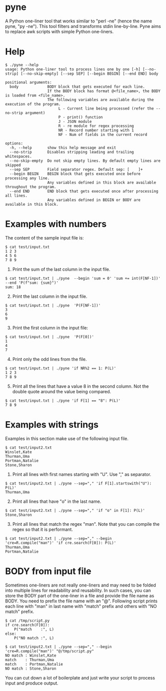 # pyne
A Python one-liner tool that works similar to "perl -ne" (hence the name pyne, "py -ne"). This tool filters and transforms stdin line-by-line. Pyne aims to replace awk scripts with simple Python one-liners.

# Help

```
$ ./pyne --help
usage: Python one-liner tool to process lines one by one [-h] [--no-strip] [--no-skip-empty] [--sep SEP] [--begin BEGIN] [--end END] body

positional arguments:
  body             BODY block that gets executed for each line.
                   If the BODY block has format @<file_name>, the BODY is loaded from <file_name>.
                   The following variables are available during the execution of the program.
                        L - Current line being processed (refer the --no-strip argument)
                        P - print() function
                        J - JSON module
                        R - re module for regex processing
                        NR - Record number starting with 1
                        NF - Num of fields in the current record

options:
  -h, --help       show this help message and exit
  --no-strip       Disables stripping leading and trailing whitespaces.
  --no-skip-empty  Do not skip empty lines. By default empty lines are skipped
  --sep SEP        Field separator regex. Default sep: [ 	]+
  --begin BEGIN    BEGIN block that gets executed once before processing any line.
                   Any variables defined in this block are available throughout the program.
  --end END        END block that gets executed once after processing all lines.
                   Any variables defined in BEGIN or BODY are available in this block.
```

# Examples with numbers

The content of the sample input file is:

```
$ cat test/input.txt
1 2 3
4 5 6
7 8 9
```

1. Print the sum of the last column in the input file. 

```
$ cat test/input.txt | ./pyne  --begin 'sum = 0' 'sum += int(F[NF-1])' --end 'P(f"sum: {sum}")'
sum: 18
```

2. Print the last column in the input file.

```
$ cat test/input.txt | ./pyne  'P(F[NF-1])'
3
6
9
```

3. Print the first column in the input file:

```
$ cat test/input.txt | ./pyne  'P(F[0])'
1
4
7
```

4. Print only the odd lines from the file.

```
$ cat test/input.txt | ./pyne 'if NR%2 == 1: P(L)'
1 2 3
7 8 9
```

5. Print all the lines that have a value 8 in the second column. Not the double quote around the
   value being compared.

```
$ cat test/input.txt | ./pyne 'if F[1] == "8": P(L)'
7 8 9
```

# Examples with strings

Examples in this section make use of the following input file.

```
$ cat test/input2.txt
Winslet,Kate
Thurman,Uma
Portman,Natalie
Stone,Sharon
```

1. Print all lines with first names starting with "U". Use "," as separator.

```
$ cat test/input2.txt | ./pyne --sep="," 'if F[1].startswith("U"): P(L)'
Thurman,Uma
```


2. Print all lines that have "o" in the last name.

```
$ cat test/input2.txt | ./pyne --sep="," 'if "o" in F[1]: P(L)'
Stone,Sharon
```

3. Print all lines that match the regex "man". Note that you can compile the regex so that it is
   performant.

```
$ cat test/input2.txt | ./pyne --sep="," --begin 'cre=R.compile("man")' 'if cre.search(F[0]): P(L)'
Thurman,Uma
Portman,Natalie
```

# BODY from input file
Sometimes one-liners are not really one-liners and may need to be folded into multiple lines for
readability and reusability. In such cases, you can store the BODY part of the one-liner in a file
and provide the file name as BODY. You need to prefix the file name with an "@". Following script
prints each line with "man" in last name with "match" prefix and others with "NO match" prefix.

```
$ cat /tmp/script.py
if cre.search(F[0]):
    P("match    :", L)
else:
    P("NO match :", L)

$ cat test/input2.txt | ./pyne --sep="," --begin 'cre=R.compile("man")' "@/tmp/script.py"
NO match : Winslet,Kate
match    : Thurman,Uma
match    : Portman,Natalie
NO match : Stone,Sharon
```

You can cut down a lot of boilerplate and just write your script to process input and produce
output.

